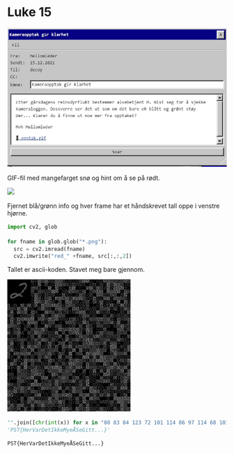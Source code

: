 # Luke 15

![](mail.jpg)

GIF-fil med mangefarget snø og hint om å se på rødt. 

![](opptak.gif)


Fjernet blå/grønn info og hver frame har et håndskrevet tall oppe i venstre hjørne.

```python
import cv2, glob

for fname in glob.glob("*.png"):
  src = cv2.imread(fname)
  cv2.imwrite("red_" +fname, src[:,:,2])
```


Tallet er ascii-koden. Stavet meg bare gjennom.

![](skrift.jpg)


```python
"".join([chr(int(x)) for x in "80 83 84 123 72 101 114 86 97 114 68 101 116 73 107 107 101 77 121 101 197 83 101 71 105 116 116 46 46 46 125".split()])
'PST{HerVarDetIkkeMyeÅSeGitt...}'
```



    PST{HerVarDetIkkeMyeÅSeGitt...}


